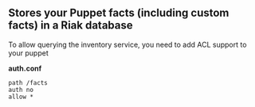 Stores your Puppet facts (including custom facts) in a Riak database
----
To allow querying the inventory service, you need to add ACL support to your puppet

**auth.conf**

```
path /facts
auth no
allow *
```
